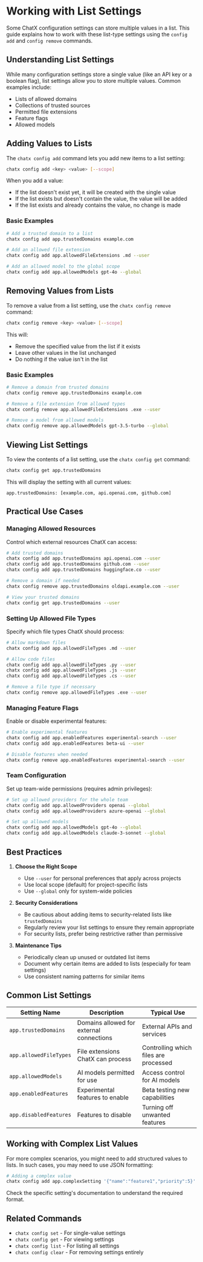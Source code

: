 # Working with List Settings

Some ChatX configuration settings can store multiple values in a list. This guide explains how to work with these list-type settings using the `config add` and `config remove` commands.

## Understanding List Settings

While many configuration settings store a single value (like an API key or a boolean flag), list settings allow you to store multiple values. Common examples include:

- Lists of allowed domains
- Collections of trusted sources
- Permitted file extensions
- Feature flags
- Allowed models

## Adding Values to Lists

The `chatx config add` command lets you add new items to a list setting:

```bash
chatx config add <key> <value> [--scope]
```

When you add a value:
- If the list doesn't exist yet, it will be created with the single value
- If the list exists but doesn't contain the value, the value will be added
- If the list exists and already contains the value, no change is made

### Basic Examples

```bash
# Add a trusted domain to a list
chatx config add app.trustedDomains example.com

# Add an allowed file extension
chatx config add app.allowedFileExtensions .md --user

# Add an allowed model to the global scope
chatx config add app.allowedModels gpt-4o --global
```

## Removing Values from Lists

To remove a value from a list setting, use the `chatx config remove` command:

```bash
chatx config remove <key> <value> [--scope]
```

This will:
- Remove the specified value from the list if it exists
- Leave other values in the list unchanged
- Do nothing if the value isn't in the list

### Basic Examples

```bash
# Remove a domain from trusted domains
chatx config remove app.trustedDomains example.com

# Remove a file extension from allowed types
chatx config remove app.allowedFileExtensions .exe --user

# Remove a model from allowed models
chatx config remove app.allowedModels gpt-3.5-turbo --global
```

## Viewing List Settings

To view the contents of a list setting, use the `chatx config get` command:

```bash
chatx config get app.trustedDomains
```

This will display the setting with all current values:

```
app.trustedDomains: [example.com, api.openai.com, github.com]
```

## Practical Use Cases

### Managing Allowed Resources

Control which external resources ChatX can access:

```bash
# Add trusted domains
chatx config add app.trustedDomains api.openai.com --user
chatx config add app.trustedDomains github.com --user
chatx config add app.trustedDomains huggingface.co --user

# Remove a domain if needed
chatx config remove app.trustedDomains oldapi.example.com --user

# View your trusted domains
chatx config get app.trustedDomains --user
```

### Setting Up Allowed File Types

Specify which file types ChatX should process:

```bash
# Allow markdown files
chatx config add app.allowedFileTypes .md --user

# Allow code files
chatx config add app.allowedFileTypes .py --user
chatx config add app.allowedFileTypes .js --user
chatx config add app.allowedFileTypes .cs --user

# Remove a file type if necessary
chatx config remove app.allowedFileTypes .exe --user
```

### Managing Feature Flags

Enable or disable experimental features:

```bash
# Enable experimental features
chatx config add app.enabledFeatures experimental-search --user
chatx config add app.enabledFeatures beta-ui --user

# Disable features when needed
chatx config remove app.enabledFeatures experimental-search --user
```

### Team Configuration

Set up team-wide permissions (requires admin privileges):

```bash
# Set up allowed providers for the whole team
chatx config add app.allowedProviders openai --global
chatx config add app.allowedProviders azure-openai --global

# Set up allowed models
chatx config add app.allowedModels gpt-4o --global
chatx config add app.allowedModels claude-3-sonnet --global
```

## Best Practices

1. **Choose the Right Scope**
   - Use `--user` for personal preferences that apply across projects
   - Use local scope (default) for project-specific lists
   - Use `--global` only for system-wide policies

2. **Security Considerations**
   - Be cautious about adding items to security-related lists like `trustedDomains`
   - Regularly review your list settings to ensure they remain appropriate
   - For security lists, prefer being restrictive rather than permissive

3. **Maintenance Tips**
   - Periodically clean up unused or outdated list items
   - Document why certain items are added to lists (especially for team settings)
   - Use consistent naming patterns for similar items

## Common List Settings

| Setting Name | Description | Typical Use |
|--------------|-------------|-------------|
| `app.trustedDomains` | Domains allowed for external connections | External APIs and services |
| `app.allowedFileTypes` | File extensions ChatX can process | Controlling which files are processed |
| `app.allowedModels` | AI models permitted for use | Access control for AI models |
| `app.enabledFeatures` | Experimental features to enable | Beta testing new capabilities |
| `app.disabledFeatures` | Features to disable | Turning off unwanted features |

## Working with Complex List Values

For more complex scenarios, you might need to add structured values to lists. In such cases, you may need to use JSON formatting:

```bash
# Adding a complex value
chatx config add app.complexSetting '{"name":"feature1","priority":5}' --user
```

Check the specific setting's documentation to understand the required format.

## Related Commands

- `chatx config set` - For single-value settings
- `chatx config get` - For viewing settings
- `chatx config list` - For listing all settings
- `chatx config clear` - For removing settings entirely